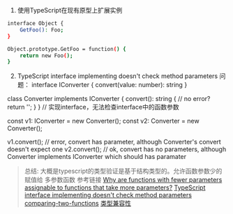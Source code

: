 1. 使用TypeScript在现有原型上扩展实例
```sh
interface Object {
    GetFoo(): Foo;
}

Object.prototype.GetFoo = function() {
    return new Foo();
}
```
2. TypeScript interface implementing doesn't check method parameters
问题：
interface IConverter {
    convert(value: number): string
}

class Converter implements IConverter {
    convert(): string { // no error?
        return '';
    }
}
// 实现interface，无法检查interface中的函数参数

const v1: IConverter = new Converter();
const v2: Converter = new Converter();

v1.convert(); // error, convert has parameter, although Converter's convert doesn't expect one
v2.convert(); // ok, convert has no parameters, although Converter implements IConverter which should has paramater

> 总结:
大概是typescript的类型验证是基于结构类型的。允许函数参数少的 赋值给 多参数函数
> 参考链接
[Why are functions with fewer parameters assignable to functions that take more parameters?](https://github.com/Microsoft/TypeScript/wiki/FAQ#why-are-functions-with-fewer-parameters-assignable-to-functions-that-take-more-parameters)
[TypeScript interface implementing doesn't check method parameters](https://stackoverflow.com/questions/51727721/typescript-interface-implementing-doesnt-check-method-parameters)
[comparing-two-functions](https://www.typescriptlang.org/docs/handbook/type-compatibility.html#comparing-two-functions)
[类型兼容性](https://www.tslang.cn/docs/handbook/type-compatibility.html)
